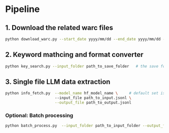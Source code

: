 # Pipeline

## 1. Download the related warc files

```bash
python download_warc.py --start_date yyyy/mm/dd --end_date yyyy/mm/dd --save_folder path_to_save_folder
```

## 2. Keyword mathcing and format converter

```bash
python key_search.py --input_folder path_to_save_folder   # the save folder from download 
```

## 3. Single file LLM data extraction
```bash
python info_fetch.py  --model_name hf_model_name \     # default set is "google/gemma-2-9b-it"
                      --input_file path_to_input.jsonl \
                      --output_file path_to_output.jsonl
```

### Optional: Batch processing
```bash
python batch_process.py  --input_folder path_to_input_folder --output_folder path_to_output_folder
                      
```


